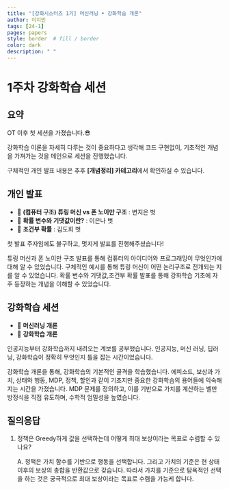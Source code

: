 ```yaml
---
title: "[강화시스터즈 1기] 머신러닝 • 강화학습 개론"
author: 이지민
tags: [24-1]
pages: papers
style: border  # fill / border 
color: dark
description: " "
---
```


# 1주차 강화학습 세션

## 요약

OT 이후 첫 세션을 가졌습니다.😎 

강화학습 이론을 자세히 다루는 것이 중요하다고 생각해 코드 구현없이, 기초적인 개념을 가져가는 것을 메인으로 세션을 진행했습니다. 

구체적인 개인 발표 내용은 추후 **[개념정리] 카테고리**에서 확인하실 수 있습니다.  

## 개인 발표

- 📗 **(컴퓨터 구조) 튜링 머신 vs 폰 노이만 구조** : 변지은 벗
- 📗 **확률 변수와 기댓값이란?** : 이은나 벗
- 📗 **조건부 확률** : 김도희 벗

첫 발표 주자임에도 불구하고, 멋지게 발표를 진행해주셨습니다! 

튜링 머신과 폰 노이만 구조 발표를 통해 컴퓨터의 아이디어와 프로그래밍이 무엇인가에 대해 알 수 있었습니다. 구체적인 예시를 통해 튜링 머신이 어떤 논리구조로 전개되는 지를 알 수 있었습니다. 확률 변수와 기댓값,조건부 확률 발표를 통해 강화학습 기초에 자주 등장하는 개념을 이해할 수 있었습니다. 

## 강화학습 세션

- 📗 **머신러닝 개론**
- 📗 **강화학습 개론**

인공지능부터 강화학습까지 내려오는 계보를 공부했습니다. 인공지능, 머신 러닝, 딥러닝, 강화학습이 정확히 무엇인지 틀을 잡는 시간이었습니다. 

강화학습 개론을 통해, 강화학습의 기본적인 골격을 학습했습니다. 에피소드, 보상과 가치, 상태와 행동, MDP, 정책, 할인과 같이 기초지만 중요한 강화학습의 용어들에 익숙해지는 시간을 가졌습니다. MDP 문제를 정의하고, 이를 기반으로 가치를 계산하는 벨만 방정식을 직접 유도하며, 수학적 엄밀성을 높였습니다. 

## 질의응답

1. 정책은 Greedy하게 값을 선택하는데 어떻게 최대 보상이라는 목표로 수렴할 수 있나요? 
    
    A. 정책은 가치 함수를 기반으로 행동을 선택합니다. 그리고 가치의 기준은 현 상태 이후의 보상의 총합을 반환값으로 갖습니다. 따라서 가치를 기준으로 탐욕적인 선택을 하는 것은 궁극적으로 최대 보상이라는 목표로 수렴을 가능케 합니다. 
    